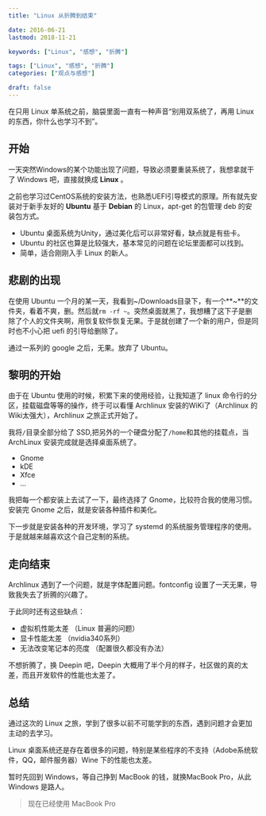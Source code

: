 ```yaml
---
title: "Linux 从折腾到结束"

date: 2016-06-21
lastmod: 2018-11-21

keywords: ["Linux", "感想", "折腾"]

tags: ["Linux", "感想", "折腾"] 
categories: ["观点与感想"]

draft: false
---
```


在只用 Linux 单系统之前，脑袋里面一直有一种声音“别用双系统了，再用 Linux 的东西，你什么也学习不到”。

<!--more-->

## 开始

一天突然Windows的某个功能出现了问题，导致必须要重装系统了，我想拿就干了 Windows 吧，直接就换成 **Linux** 。

之前也学习过CentOS系统的安装方法，也熟悉UEFI引导模式的原理。所有就先安装对于新手友好的 **Ubuntu** 基于 **Debian** 的 Linux，apt-get 的包管理 deb 的安装包方式。

- Ubuntu 桌面系统为Unity，通过美化后可以非常好看，缺点就是有些卡。
- Ubuntu 的社区也算是比较强大，基本常见的问题在论坛里面都可以找到。
- 简单，适合刚刚入手 Linux 的新人。

## 悲剧的出现

在使用 Ubuntu  一个月的某一天，我看到~/Downloads目录下，有一个**~**的文件夹，看着不爽，删。然后就`rm -rf ~`。突然桌面就黑了，我想糟了这下子是删除了个人的文件夹啊，用恢复软件恢复无果。于是就创建了一个新的用户，但是同时也不小心把 uefi 的引导给删除了。

通过一系列的 google 之后，无果。放弃了 Ubuntu。

## 黎明的开始

由于在 Ubuntu 使用的时候，积累下来的使用经验，让我知道了 linux 命令行的分区，挂载磁盘等等的操作，终于可以看懂 Archlinux 安装的WiKi了（Archlinux 的Wiki太强大），Archlinux 之旅正式开始了。

我将`/`目录全部分给了 SSD,把另外的一个硬盘分配了`/home`和其他的挂载点，当 ArchLinux 安装完成就是选择桌面系统了。

- Gnome
- kDE
- Xfce
- ...

我把每一个都安装上去试了一下，最终选择了 Gnome，比较符合我的使用习惯。安装完 Gnome 之后，就是安装各种插件和美化。

下一步就是安装各种的开发环境，学习了 systemd 的系统服务管理程序的使用。于是就越来越喜欢这个自己定制的系统。

## 走向结束

Archlinux 遇到了一个问题，就是字体配置问题。fontconfig 设置了一天无果，导致我失去了折腾的兴趣了。

于此同时还有这些缺点：

- 虚拟机性能太差 （Linux 普遍的问题）
- 显卡性能太差 （nvidia340系列）
- 无法改变笔记本的亮度 （配置很久都没有办法）

不想折腾了，换 Deepin 吧，Deepin 大概用了半个月的样子，社区做的真的太差，而且开发软件的性能也太差了。

## 总结

通过这次的 Linux 之旅，学到了很多以前不可能学到的东西，遇到问题才会更加主动的去学习。

Linux 桌面系统还是存在着很多的问题，特别是某些程序的不支持（Adobe系统软件，QQ，邮件服务器）Wine 下的性能也太差。

暂时先回到 Windows，等自己挣到 MacBook 的钱，就换MacBook Pro，从此 Windows 是路人。

> 现在已经使用 MacBook Pro
